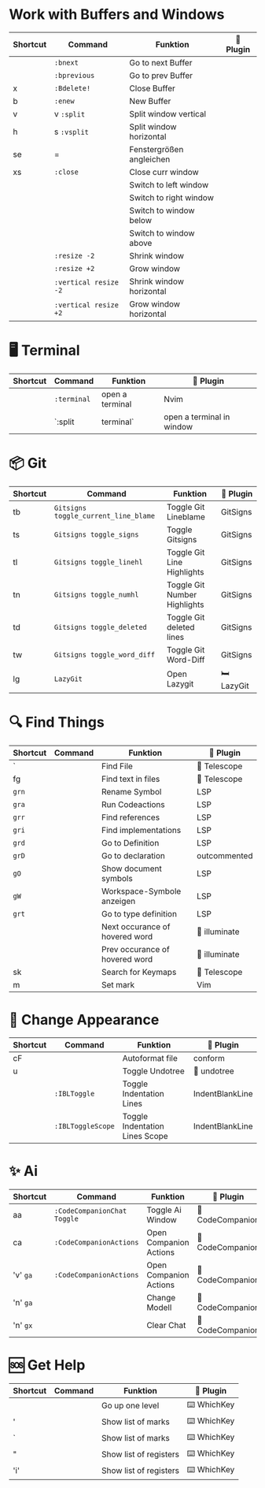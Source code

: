 # Work with Buffers and Windows
| Shortcut   | Command                             | Funktion                       | 🔌 Plugin         |
| ---------- | ----------------------------------- | ------------------------------ | ----------------- |
| <Tab>      | `:bnext`                            | Go to next Buffer              |                   |
| <S-Tab>    | `:bprevious`                        | Go to prev Buffer              |                   |
| <leader>x  | `:Bdelete!`                         | Close Buffer                   |                   |
| <leader>b  | `:enew`                             | New Buffer                     |                   |
| <leader>v  | <C-w>v `:split`                     | Split window vertical          |                   |
| <leader>h  | <C-w>s `:vsplit`                    | Split window horizontal        |                   |
| <leader>se | <C-w>=                              | Fenstergrößen angleichen       |                   |
| <leader>xs | `:close`                            | Close curr window              |                   |
| <C-h>      | <C-w><C-h>                          | Switch to left window          |                   |
| <C-l>      | <C-w><C-l>                          | Switch to right window         |                   |
| <C-j>      | <C-w><C-j>                          | Switch to window below         |                   |
| <C-k>      | <C-w><C-k>                          | Switch to window above         |                   |
| <Up>       | `:resize -2`                        | Shrink window                  |                   |
| <Down>     | `:resize +2`                        | Grow window                    |                   |
| <Left>     | `:vertical resize -2`               | Shrink window horizontal       |                   |
| <Right>    | `:vertical resize +2`               | Grow window horizontal         |                   |

# 🖥️ Terminal
| Shortcut   | Command                             | Funktion                       | 🔌 Plugin         |
| ---------- | ----------------------------------- | ------------------------------ | ----------------- |
|            | `:terminal`                         | open a terminal                | Nvim              |
|            | `:split | terminal`                 | open a terminal in window      | Nvim              |

# 📦 Git
| Shortcut   | Command                             | Funktion                       | 🔌 Plugin         |
| ---------- | ----------------------------------- | ------------------------------ | ----------------- |
| <leader>tb | `Gitsigns toggle_current_line_blame`| Toggle Git Lineblame           | GitSigns          |
| <leader>ts | `Gitsigns toggle_signs`             | Toggle Gitsigns                | GitSigns          |
| <leader>tl | `Gitsigns toggle_linehl`            | Toggle Git Line Highlights     | GitSigns          |
| <leader>tn | `Gitsigns toggle_numhl`             | Toggle Git Number Highlights   | GitSigns          |
| <leader>td | `Gitsigns toggle_deleted`           | Toggle Git deleted lines       | GitSigns          |
| <leader>tw | `Gitsigns toggle_word_diff`         | Toggle Git Word-Diff           | GitSigns          |
| <leader>lg | `LazyGit`                           | Open Lazygit                   | 🛏️ LazyGit        |

# 🔍 Find Things
| Shortcut   | Command                             | Funktion                       | 🔌 Plugin         |
| ---------- | ----------------------------------- | ------------------------------ | ----------------- |
| <C-p>`     |                                     | Find File                      | 🔭 Telescope      |
| <leader>fg |                                     | Find text in files             | 🔭 Telescope      |
| `grn`      |                                     | Rename Symbol                  | LSP               |
| `gra`      |                                     | Run Codeactions                | LSP               |
| `grr`      |                                     | Find references                | LSP               |
| `gri`      |                                     | Find implementations           | LSP               |
| `grd`      |                                     | Go to Definition               | LSP               |
| `grD`      |                                     | Go to declaration              | outcommented      |
| `gO`       |                                     | Show document symbols          | LSP               |
| `gW`       |                                     | Workspace-Symbole anzeigen     | LSP               |
| `grt`      |                                     | Go to type definition          | LSP               |
| <a-n>      |                                     | Next occurance of hovered word | 🔦 illuminate     |
| <a-p>      |                                     | Prev occurance of hovered word | 🔦 illuminate     |
| <leader>sk |                                     | Search for Keymaps             | 🔭 Telescope      |
| m<sign>    |                                     | Set mark <sign>                | Vim              |

# 💄 Change Appearance
| Shortcut   | Command                             | Funktion                       | 🔌 Plugin         |
| ---------- | ----------------------------------- | ------------------------------ | ----------------- |
| <leader>cF |                                     | Autoformat file                | conform           |
| <leader>u  |                                     | Toggle Undotree                | 🌴 undotree       |
|            | `:IBLToggle`                        | Toggle Indentation Lines       | IndentBlankLine   |
|            | `:IBLToggleScope`                   | Toggle Indentation Lines Scope | IndentBlankLine   |

# ✨ Ai
| Shortcut   | Command                             | Funktion                       | 🔌 Plugin         |
| ---------- | ----------------------------------- | ------------------------------ | ----------------- |
| <leader>aa | `:CodeCompanionChat Toggle`         | Toggle Ai Window               | 👫 CodeCompanion  |
| <leader>ca | `:CodeCompanionActions `            | Open Companion Actions         | 👫 CodeCompanion  |
| 'v' `ga`   | `:CodeCompanionActions`             | Open Companion Actions         | 👫 CodeCompanion  |
| 'n' `ga`   |                                     | Change Modell                  | 👫 CodeCompanion  |
| 'n' `gx`   |                                     | Clear Chat                     | 👫 CodeCompanion  |

# 🆘 Get Help
| Shortcut  | Command                              | Funktion                       | 🔌 Plugin         |
| --------- | ------------------------------------ | ------------------------------ | ----------------- |
| <bs>      |                                      | Go up one level                | ⌨️ WhichKey       |
| '         |                                      | Show list of marks             | ⌨️ WhichKey       |
| `         |                                      | Show list of marks             | ⌨️ WhichKey       |
| "         |                                      | Show list of registers         | ⌨️ WhichKey       |
| 'i' <C-r> |                                      | Show list of registers         | ⌨️ WhichKey       |


